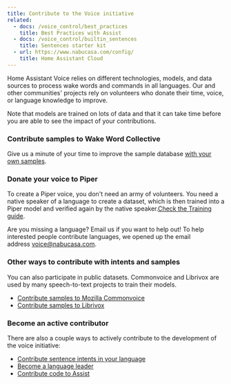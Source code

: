 ```yaml
---
title: Contribute to the Voice initiative
related:
  - docs: /voice_control/best_practices
    title: Best Practices with Assist
  - docs: /voice_control/builtin_sentences
    title: Sentences starter kit
  - url: https://www.nabucasa.com/config/
    title: Home Assistant Cloud
---
```


Home Assistant Voice relies on different technologies, models, and data sources to process wake words and commands in all languages. Our and other communities' projects rely on volunteers who donate their time, voice, or language knowledge to improve.

Note that models are trained on lots of data and that it can take time before you are able to see the impact of your contributions.

### Contribute samples to Wake Word Collective

Give us a minute of your time to improve the sample database [with your own samples](https://ohf-voice.github.io/wake-word-collective/).  

### Donate your voice to Piper

To create a Piper voice, you don't need an army of volunteers. You need a native speaker of a language to create a dataset, which is then trained into a Piper model and verified again by the native speaker.[Check the Training guide](https://github.com/rhasspy/piper/blob/master/TRAINING.md).

Are you missing a language? Email us if you want to help out! To help interested people contribute languages, we opened up the email address [voice@nabucasa.com](mailto:voice@nabucasa.com).

### Other ways to contribute with intents and samples

You can also participate in public datasets. Commonvoice and Librivox are used by many speech-to-text projects to train their models.

- [Contribute samples to Mozilla Commonvoice](https://commonvoice.mozilla.org/en)
- [Contribute samples to Librivox](https://librivox.org/)

### Become an active contributor

There are also a couple ways to actively contribute to the development of the voice initiative:
- [Contribute sentence intents in your language](https://developers.home-assistant.io/docs/voice/intent-recognition/contributing/)
- [Become a language leader](https://developers.home-assistant.io/docs/voice/language-leaders)
- [Contribute code to Assist](https://github.com/home-assistant/core/tree/dev/homeassistant/components/assist_pipeline)
